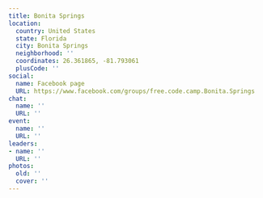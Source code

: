 ```yaml
---
title: Bonita Springs
location:
  country: United States
  state: Florida
  city: Bonita Springs
  neighborhood: ''
  coordinates: 26.361865, -81.793061
  plusCode: ''
social:
  name: Facebook page
  URL: https://www.facebook.com/groups/free.code.camp.Bonita.Springs
chat:
  name: ''
  URL: ''
event:
  name: ''
  URL: ''
leaders:
- name: ''
  URL: ''
photos:
  old: ''
  cover: ''
---
```

